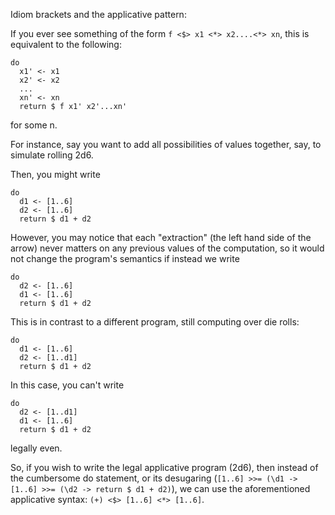 

Idiom brackets and the applicative pattern: 

If you ever see something of the form `f <$> x1 <*> x2....<*> xn`, this is equivalent to the following: 

```
do 
  x1' <- x1 
  x2' <- x2 
  ...
  xn' <- xn 
  return $ f x1' x2'...xn' 
```
for some n. 

For instance, say you want to add all possibilities of values together, say, to simulate rolling 2d6. 

Then, you might write 

```
do 
  d1 <- [1..6] 
  d2 <- [1..6] 
  return $ d1 + d2 
```

However, you may notice that each "extraction" (the left hand side of the arrow) never matters on any previous values of the computation, so it would not change the program's semantics if instead we write 

```
do 
  d2 <- [1..6]
  d1 <- [1..6]
  return $ d1 + d2 
```

This is in contrast to a different program, still computing over die rolls: 
```
do 
  d1 <- [1..6] 
  d2 <- [1..d1] 
  return $ d1 + d2 
```

In this case, you can't write 
```
do 
  d2 <- [1..d1] 
  d1 <- [1..6] 
  return $ d1 + d2 
```
legally even. 

So, if you wish to write the legal applicative program (2d6), then instead of the cumbersome do statement, or its desugaring (`[1..6] >>= (\d1 -> [1..6] >>= (\d2 -> return $ d1 + d2)`), we can use the aforementioned applicative syntax: `(+) <$> [1..6] <*> [1..6]`. 
